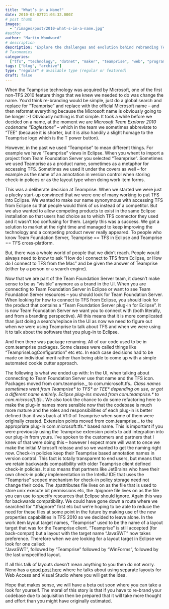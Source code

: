 ```yaml
---
title: "What’s in a Name?"
date: 2010-03-02T21:03:32.000Z
# post thumb
images:
  - "/images/post/2010-what-s-in-a-name.jpg"
#author
author: "Martin Woodward"
# description
description: "Explore the challenges and evolution behind rebranding Teamprise to Microsoft Team Explorer, reflecting its legacy and broader reach."
# Taxonomies
categories:
  ["tfs", "technology", "dotnet", "maker", "teamprise", "web", "programming"]
tags: ["blog", "archive"]
type: "regular" # available type (regular or featured)
draft: false
---
```


When the Teamprise technology was acquired by Microsoft, one of the first non-TFS 2010 feature things that we knew we needed to do was change the name. You’d think re-branding would be simple, just do a global search and replace for “Teamprise” and replace with the official Microsoft name – and then reformat everything because the Microsoft name is obviously going to be longer :-) Obviously nothing is that simple. It took a while before we decided on a name, at the moment we are _Microsoft Team Explorer 2010 codename “Eaglestone”_ – which in the team we sometimes abbreviate to “TEE” (because it is shorter, but it is also handily a slight homage to the Teamprise logo which is the T power button).

However, in the past we used “Teamprise” to mean different things. For example we have “Teamprise” views in Eclipse. When you whent to import a project from Team Foundation Server you selected “Teamprise”. Sometimes we used Teamprise as a product name, sometimes as a metaphor for accessing TFS. Sometimes we used it under the covers as well – for example as the name of an annotation in version control when storing check-in polices or as the layout type when doing work item forms.

[](http://www.woodwardweb.com/WindowsLiveWriter/WhatsinaName_9CB5/tp_montage_2.png)

This was a deliberate decision at Teamprise. When we started we were just a plucky start-up convinced that we were one of many working to put TFS into Eclipse. We wanted to make our name synonymous with accessing TFS from Eclipse so that people would think of us instead of a competitor. But we also wanted to allow competing products to exist in the same Eclipse installation so that users had choice as to which TFS connector they used and it wasn’t too confusing for them. Largely this was a success. We got a solution to market at the right time and managed to keep improving the technology and a competing product never really appeared. To people who know Team Foundation Server, Teamprise == TFS in Eclipse and Teamprise == TFS cross-platform.

But, there was a whole world of people that we didn’t reach. People would always need to know to ask “How do I connect to TFS from Eclipse, or How do I connect to TFS from the Mac” and be given the answer of Teamprise (either by a person or a search engine).

Now that we are part of the Team Foundation Server team, it doesn’t make sense to be as “visible” anymore as a brand in the UI. When you are connecting to Team Foundation Server in Eclipse or want to see Team Foundation Server resources – you should look for Team Foundation Server. When looking for how to connect to TFS from Eclipse, you should look for the product that contains a “Team Foundation Server plug-in for Eclipse”. It is now Team Foundation Server we want you to connect with (both literally, and from a branding perspective). All this means that it is more complicated than just doing a search/replace in the UI as now we need to figure out when we were using Teamprise to talk about TFS and when we were using it to talk about the software that you plug-in to Eclipse.

[](http://www.woodwardweb.com/WindowsLiveWriter/WhatsinaName_9CB5/tee_montage_2.png)

And then there was package renaming. All of our code used to be in com.teamprise packages. Some classes were called things like “TeampriseLogConfiguration” etc etc. In each case decisions had to be made on individual merit rather than being able to come up with a simple automated cookie cutter approach.

The following is what we ended up with: In the UI, when talking about connecting to Team Foundation Server use that name and the TFS icon. Packages moved from com.teamprise._ to com.microsoft.tfs._. Class names sometimes went from Teamprise* to TFS* or TEE* depending on use, or got a different name entirely. Eclipse plug-ins moved from com.teamprise.* to com.microsoft.tfs._. We also took the chance to do some refactoring here to make the plug-in names more sensible now that the codebase is much more mature and the roles and responsibilities of each plug-in is better defined than it was back at V1.0 of Teamprise when some of them were originally created. Extension points moved from com.teamprise._ to the appropriate plug-in com.microsoft.tfs.\* based name. This is important if you were previously using the Teamprise extension points to add integration into our plug-in from yours. I’ve spoken to the customers and partners that I knew of that were doing this – however I expect more will want to once we make the initial Microsoft release and so we wanted to get the naming right now. Check-in policies keep their Teamprise based annotation names in version control. This fact is totally transparent to end users, but means that we retain backwards compatibility with older Teamprise client defined check-in policies. It also means that partners like JetBrains who have their own check-in policy implementation in the IntelliJ IDE that uses the “Teamprise” scoped mechanism for check-in policy storage need not change their code. The .tpattributes file lives on as the file that is used to store unix execute bit permissions etc, the .tpignore file lives on as the file you can use to specify resources that Eclipse should ignore. Again this was for backwards compatibility. We could have gone down a route where we searched for “.tfsignore” first etc but we’re hoping to be able to reduce the need for these files at some point in the future by making use of the new properties capabilities in TFS 2010 so we decided to leave alone. In the work item layout target names, “Teamprise” used to be the name of a layout target that was for the Teamprise client. “Teamprise” is still accepted (for back-compat) but a layout with the target name “JavaSWT” now takes preference. Therefore when we are looking for a layout target in Eclipse we look for one called:  
 “JavaSWT”, followed by “Teamprise” followed by “WinForms”, followed by the last unspecified layout.

If all this talk of layouts doesn’t mean anything to you then do not worry. Neno has a [good post here](http://msmvps.com/blogs/vstsblog/archive/2007/08/29/creating-a-separate-work-item-form-layout-for-web-access.aspx) where he talks about using separate layouts for Web Access and Visual Studio where you will get the idea.

Hope that makes sense, we will have a beta out soon where you can take a look for yourself. The moral of this story is that if you have to re-brand your codebase due to acquisition then be prepared that it will take more thought and effort than you might have originally estimated.
